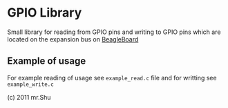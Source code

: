 GPIO Library
============

Small library for reading from GPIO pins and writing to GPIO pins which are located on the expansion bus
on [BeagleBoard](http://beagleboard.org)


Example of usage
----------------

For example reading of usage see `example_read.c` file and for writting see `example_write.c`



(c) 2011 mr.Shu
